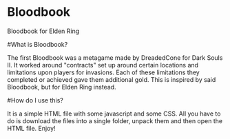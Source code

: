 # Bloodbook
Bloodbook for Elden Ring




#What is Bloodbook?

The first Bloodbook was a metagame made by DreadedCone for Dark Souls II. It worked around "contracts" set up around certain locations and limitations upon players for invasions. Each of these limitations they completed or achieved gave them additional gold. This is inspired by said Bloodbook, but for Elden Ring instead.




#How do I use this?

It is a simple HTML file with some javascript and some CSS. All you have to do is download the files into a single folder, unpack them and then open the HTML file. Enjoy!
